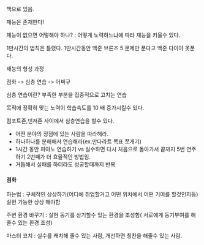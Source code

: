 책으로 있음.

재능은 존재한다!

재능이 없으면 어떻해야 하나?
: 어떻게 노력하느냐에 따라 재능을 키울수 있다.

1만시간의 법칙은 틀렸다.
1만시간동안 백준 브론즈 5 문제만 푼다고 백준 다이아 못푼다.

재능의 형성 과정

점화 -> 심층 연습 -> 어쩌구


심층 연습이란?
부족한 부분을 집중적으로 고치는 연습

목적에 정확히 맞는 노력이 학습속도를 10 배 증가시킬수 있다.

컴포트존,댄저존 사이에서 심층연습을 할수 있다.

* 어떤 분야의 정점에 있는 사람을 따라해라.
* 하나하나를 분해해서 연습해라(ex.만다라트 목표 쪼개기)
* 1시간 동안 피아노 연습하기 vs 실수하면 다시 처음으로 돌아가서 끝까지 5번 연주하기
2번째가 더 효율적인 방법임.
* 거듭해서 실패를 하더라도 성공할때까지 반복


#### 점화

하는법 : 구체적인 상상하기(어디에 취업할거고 어떤 위치에서 어떤 기여를 할것인지등) 실현 가능한 상상 해야함

주변 환경 바꾸기 : 실현 동기를 상기할수 있는 환경을 조성함( 서로에게 동기부여를 해줄수 있는 환경 조성)

마스터 코치 : 실수를 캐치해 줄수 있는 사람, 개선하면 칭찬을 해줄수 있는 사람.





